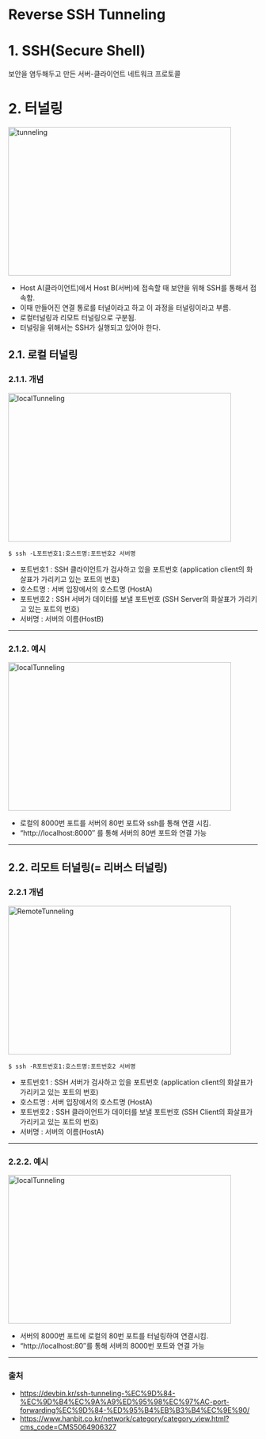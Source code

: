 Reverse SSH Tunneling
===
# 1. SSH(Secure Shell)
 보안을 염두해두고 만든 서버-클라이언트 네트워크 프로토콜

# 2. 터널링
<img src="https://www.hanbit.co.kr/data/editor/20160921142829_uiritvqg.gif" width="450px" height="300px" alt="tunneling"/>

+ Host A(클라이언트)에서 Host B(서버)에 접속할 때 보안을 위해 SSH를 통해서 접속함. 
+ 이때 만들어진 연결 통로를 터널이라고 하고 이 과정을 터널링이라고 부름. 
+ 로컬터널링과 리모트 터널링으로 구분됨. 
+ 터널링을 위해서는 SSH가 실행되고 있어야 한다.

## 2.1. 로컬 터널링
### 2.1.1. 개념
<img src="https://www.hanbit.co.kr/data/editor/20160921142857_stfgabxd.gif" width="450px" height="300px" alt="localTunneling"/>   

    $ ssh -L포트번호1:호스트명:포트번호2 서버명

+ 포트번호1 : SSH 클라이언트가 검사하고 있을 포트번호 (application client의 화살표가 가리키고 있는 포트의 번호)
+ 호스트명 : 서버 입장에서의 호스트명 (HostA)
+ 포트번호2 : SSH 서버가 데이터를 보낼 포트번호 (SSH Server의 화살표가 가리키고 있는 포트의 번호)
+ 서버명 : 서버의 이름(HostB)

***
### 2.1.2. 예시 

<img src="https://devbin.kr/wp-content/uploads/2019/12/local-port-forwarding-example.png" width="450px" height="300px" alt="localTunneling"/>

+ 로컬의 8000번 포트를 서버의 80번 포트와 ssh를 통해 연결 시킴.
+ “http://localhost:8000″ 를 통해 서버의 80번 포트와 연결 가능 

***
## 2.2. 리모트 터널링(= 리버스 터널링)
### 2.2.1 개념
<img src="https://www.hanbit.co.kr/data/editor/20160921142913_tqgsllyz.gif" width="450px" height="300px" alt="RemoteTunneling"/>

    $ ssh -R포트번호1:호스트명:포트번호2 서버명

+ 포트번호1 : SSH 서버가 검사하고 있을 포트번호 (application client의 화살표가 가리키고 있는 포트의 번호)
+ 호스트명 : 서버 입장에서의 호스트명 (HostA)
+ 포트번호2 : SSH 클라이언트가 데이터를 보낼 포트번호 (SSH Client의 화살표가 가리키고 있는 포트의 번호)
+ 서버명 : 서버의 이름(HostA)
***
### 2.2.2. 예시
<img src="https://devbin.kr/wp-content/uploads/2019/12/remote-port-forwarding-example.png" width="450px" height="300px" alt="localTunneling"/>

+ 서버의 8000번 포트에 로컬의 80번 포트를 터널링하여 연결시킴.
+ “http://localhost:80″를 통해 서버의 8000번 포트와 연결 가능 
***
### 출처
+ https://devbin.kr/ssh-tunneling-%EC%9D%84-%EC%9D%B4%EC%9A%A9%ED%95%98%EC%97%AC-port-forwarding%EC%9D%84-%ED%95%B4%EB%B3%B4%EC%9E%90/
+ https://www.hanbit.co.kr/network/category/category_view.html?cms_code=CMS5064906327
